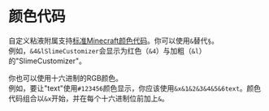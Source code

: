 # 颜色代码

自定义粘液附属支持[标准Minecraft颜色代码](https://htmlcolorcodes.com/minecraft-color-codes/)。你可以使用`&`替代`§`。  
例如，`&4&lSlimeCustomizer`会显示为红色（`&4`）与加粗（`&l`）的"SlimeCustomizer"。

你也可以使用十六进制的RGB颜色。  
例如，要让"text"使用`#123456`颜色显示，你应该使用`&x&1&2&3&4&5&6text`。颜色代码组合以`&x`开始，并在每个十六进制位前加上`&`。
